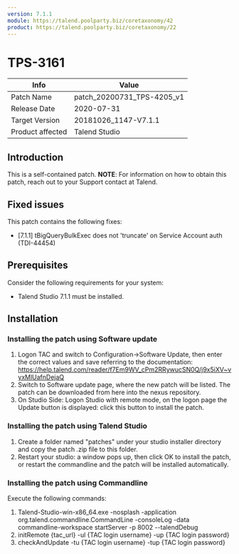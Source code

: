 ```yaml
---
version: 7.1.1
module: https://talend.poolparty.biz/coretaxonomy/42
product: https://talend.poolparty.biz/coretaxonomy/22
---
```

# TPS-3161
| Info             | Value |
| ---------------- | ---------------- |
| Patch Name       | patch\_20200731\_TPS-4205\_v1|
| Release Date     | 2020-07-31 |
| Target Version   | 20181026\_1147-V7.1.1 |
| Product affected | Talend Studio |
## Introduction <!-- mandatory -->
This is a self-contained patch.
**NOTE**: For information on how to obtain this patch, reach out to your Support contact at Talend.
## Fixed issues <!-- mandatory -->
This patch contains the following fixes:
- [7.1.1] tBigQueryBulkExec does not 'truncate' on Service Account auth (TDI-44454)
## Prerequisites <!-- mandatory -->
Consider the following requirements for your system:
- Talend Studio 7.1.1 must be installed.
## Installation <!-- mandatory -->
### Installing the patch using Software update <!-- if applicable -->
1) Logon TAC and switch to Configuration->Software Update, then enter the correct values and save referring to the documentation: https://help.talend.com/reader/f7Em9WV_cPm2RRywucSN0Q/j9x5iXV~vyxMlUafnDejaQ
2) Switch to Software update page, where the new patch will be listed. The patch can be downloaded from here into the nexus repository.
3) On Studio Side: Logon Studio with remote mode, on the logon page the Update button is displayed: click this button to install the patch.
### Installing the patch using Talend Studio <!-- if applicable -->
1) Create a folder named "patches" under your studio installer directory and copy the patch .zip file to this folder.
2) Restart your studio: a window pops up, then click OK to install the patch, or restart the commandline and the patch will be installed automatically.
### Installing the patch using Commandline <!-- if applicable -->
Execute the following commands:
1. Talend-Studio-win-x86_64.exe -nosplash -application org.talend.commandline.CommandLine -consoleLog -data commandline-workspace startServer -p 8002 --talendDebug
2. initRemote {tac_url} -ul {TAC login username} -up {TAC login password}
3. checkAndUpdate -tu {TAC login username} -tup {TAC login password}
